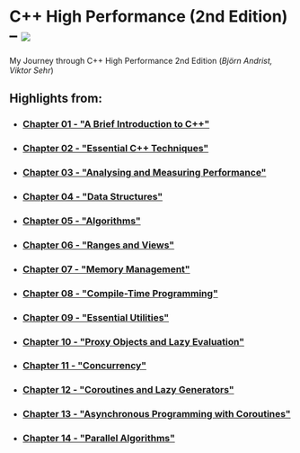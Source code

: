 # C++ High Performance (2nd Edition) – [![](https://tokei.ekzhang.com/b1/github/ITHelpDec/CPP-High-Performance?category=code&style=plastic)](https://github.com/ITHelpDec/CPP-High-Performance)
My Journey through C++ High Performance 2nd Edition (_Björn Andrist, Viktor Sehr_)

## Highlights from:

* ### [Chapter 01 - "A Brief Introduction to C++"](Chapter%2001%20-%20A%20Brief%20Introduction%20to%20C++)
* ### [Chapter 02 - "Essential C++ Techniques"](Chapter%2002%20-%20Essential%20C++%20Techniques)
* ### [Chapter 03 - "Analysing and Measuring Performance"](Chapter%2003%20-%20Analysing%20and%20Measuring%20Performance)
* ### [Chapter 04 - "Data Structures"](Chapter%2004%20-%20Data%20Structures)
* ### [Chapter 05 - "Algorithms"](Chapter%2005%20-%20Algorithms)
* ### [Chapter 06 - "Ranges and Views"](Chapter%2006%20-%20Ranges%20and%20Views)
* ### [Chapter 07 - "Memory Management"](Chapter%2007%20-%20Memory%20Management)
* ### [Chapter 08 - "Compile-Time Programming"](Chapter%2008%20-%20Compile-Time%20Programming)
* ### [Chapter 09 - "Essential Utilities"](Chapter%2009%20-%20Essential%20Utilities)
* ### [Chapter 10 - "Proxy Objects and Lazy Evaluation"](Chapter%2010%20-%20Proxy%20Objects%20and%20Lazy%20Evaluation)
* ### [Chapter 11 - "Concurrency"](Chapter%2011%20-%20Concurrency)
* ### [Chapter 12 - "Coroutines and Lazy Generators"](Chapter%2012%20-%20Coroutines%20and%20Lazy%20Generators)
* ### [Chapter 13 - "Asynchronous Programming with Coroutines"](Chapter%2013%20-%20Asynchronous%20Programming%20with%20Coroutines)
* ### [Chapter 14 - "Parallel Algorithms"](Chapter%2014%20-%20Parallel%20Algorithms)

